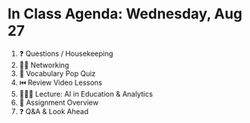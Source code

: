 # In Class Agenda: Wednesday, Aug 27

1. ❓ Questions / Housekeeping
2. 👯‍♀️ Networking
3. 📝 Vocabulary Pop Quiz 
4. ⏮️ Review Video Lessons
5. 👩🏻‍🏫 Lecture: AI in Education & Analytics
6. 📆 Assignment Overview
7. ❓ Q&A & Look Ahead
